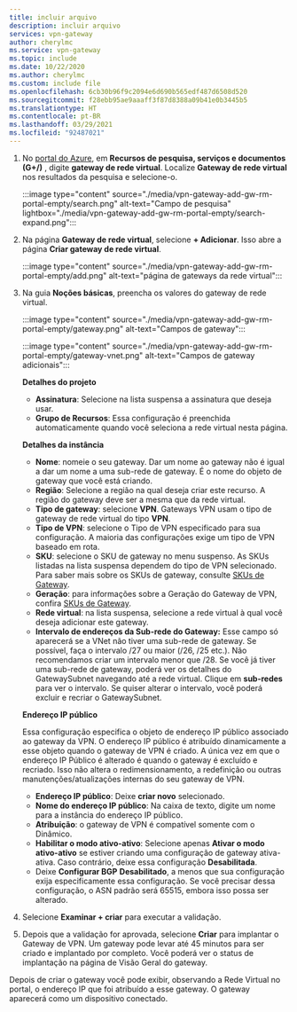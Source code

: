 ```yaml
---
title: incluir arquivo
description: incluir arquivo
services: vpn-gateway
author: cherylmc
ms.service: vpn-gateway
ms.topic: include
ms.date: 10/22/2020
ms.author: cherylmc
ms.custom: include file
ms.openlocfilehash: 6cb30b96f9c2094e6d690b565edf487d6508d520
ms.sourcegitcommit: f28ebb95ae9aaaff3f87d8388a09b41e0b3445b5
ms.translationtype: HT
ms.contentlocale: pt-BR
ms.lasthandoff: 03/29/2021
ms.locfileid: "92487021"
---
```

1. No [portal do Azure](https://portal.azure.com), em **Recursos de pesquisa, serviços e documentos (G+/)** , digite **gateway de rede virtual**. Localize **Gateway de rede virtual** nos resultados da pesquisa e selecione-o.

   :::image type="content" source="./media/vpn-gateway-add-gw-rm-portal-empty/search.png" alt-text="Campo de pesquisa" lightbox="./media/vpn-gateway-add-gw-rm-portal-empty/search-expand.png":::

1. Na página **Gateway de rede virtual**, selecione **+ Adicionar**. Isso abre a página **Criar gateway de rede virtual**.

   :::image type="content" source="./media/vpn-gateway-add-gw-rm-portal-empty/add.png" alt-text="página de gateways da rede virtual":::
1. Na guia **Noções básicas**, preencha os valores do gateway de rede virtual.

   :::image type="content" source="./media/vpn-gateway-add-gw-rm-portal-empty/gateway.png" alt-text="Campos de gateway":::

   :::image type="content" source="./media/vpn-gateway-add-gw-rm-portal-empty/gateway-vnet.png" alt-text="Campos de gateway adicionais":::

   **Detalhes do projeto**

   * **Assinatura**: Selecione na lista suspensa a assinatura que deseja usar.
   * **Grupo de Recursos**: Essa configuração é preenchida automaticamente quando você seleciona a rede virtual nesta página.

   **Detalhes da instância**

   * **Nome**: nomeie o seu gateway. Dar um nome ao gateway não é igual a dar um nome a uma sub-rede de gateway. É o nome do objeto de gateway que você está criando.
   * **Região**: Selecione a região na qual deseja criar este recurso. A região do gateway deve ser a mesma que da rede virtual.
   * **Tipo de gateway**: selecione **VPN**. Gateways VPN usam o tipo de gateway de rede virtual do tipo **VPN**.
   * **Tipo de VPN**: selecione o Tipo de VPN especificado para sua configuração. A maioria das configurações exige um tipo de VPN baseado em rota.
   * **SKU**: selecione o SKU de gateway no menu suspenso. As SKUs listadas na lista suspensa dependem do tipo de VPN selecionado. Para saber mais sobre os SKUs de gateway, consulte [SKUs de Gateway](../articles/vpn-gateway/vpn-gateway-about-vpn-gateway-settings.md#gwsku).
   * **Geração**: para informações sobre a Geração do Gateway de VPN, confira [SKUs de Gateway](../articles/vpn-gateway/vpn-gateway-about-vpngateways.md#gwsku).
   * **Rede virtual**: na lista suspensa, selecione a rede virtual à qual você deseja adicionar este gateway.
   * **Intervalo de endereços da Sub-rede do Gateway:** Esse campo só aparecerá se a VNet não tiver uma sub-rede de gateway. Se possível, faça o intervalo /27 ou maior (/26, /25 etc.). Não recomendamos criar um intervalo menor que /28. Se você já tiver uma sub-rede de gateway, poderá ver os detalhes do GatewaySubnet navegando até a rede virtual. Clique em **sub-redes** para ver o intervalo. Se quiser alterar o intervalo, você poderá excluir e recriar o GatewaySubnet.

   **Endereço IP público**

   Essa configuração especifica o objeto de endereço IP público associado ao gateway da VPN. O endereço IP público é atribuído dinamicamente a esse objeto quando o gateway de VPN é criado. A única vez em que o endereço IP Público é alterado é quando o gateway é excluído e recriado. Isso não altera o redimensionamento, a redefinição ou outras manutenções/atualizações internas do seu gateway de VPN.

     * **Endereço IP público**: Deixe **criar novo** selecionado.
     * **Nome do endereço IP público**: Na caixa de texto, digite um nome para a instância do endereço IP público.
     * **Atribuição**: o gateway de VPN é compatível somente com o Dinâmico.
     * **Habilitar o modo ativo-ativo**: Selecione apenas **Ativar o modo ativo-ativo** se estiver criando uma configuração de gateway ativa-ativa. Caso contrário, deixe essa configuração **Desabilitada**.
     * Deixe **Configurar BGP** **Desabilitado**, a menos que sua configuração exija especificamente essa configuração. Se você precisar dessa configuração, o ASN padrão será 65515, embora isso possa ser alterado.
1. Selecione **Examinar + criar** para executar a validação.
1. Depois que a validação for aprovada, selecione **Criar** para implantar o Gateway de VPN. Um gateway pode levar até 45 minutos para ser criado e implantado por completo. Você poderá ver o status de implantação na página de Visão Geral do gateway.

Depois de criar o gateway você pode exibir, observando a Rede Virtual no portal, o endereço IP que foi atribuído a esse gateway. O gateway aparecerá como um dispositivo conectado.
